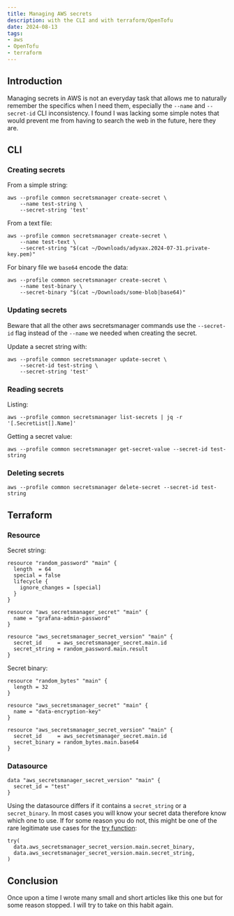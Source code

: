 ```yaml
---
title: Managing AWS secrets
description: with the CLI and with terraform/OpenTofu
date: 2024-08-13
tags:
- aws
- OpenTofu
- terraform
---
```


## Introduction

Managing secrets in AWS is not an everyday task that allows me to naturally remember the specifics when I need them, especially the `--name` and `--secret-id` CLI inconsistency. I found I was lacking some simple notes that would prevent me from having to search the web in the future, here they are.

## CLI

### Creating secrets

From a simple string:

``` shell
aws --profile common secretsmanager create-secret \
    --name test-string \
    --secret-string 'test'
```

From a text file:

``` shell
aws --profile common secretsmanager create-secret \
    --name test-text \
    --secret-string "$(cat ~/Downloads/adyxax.2024-07-31.private-key.pem)"
```

For binary file we `base64` encode the data:

``` shell
aws --profile common secretsmanager create-secret \
    --name test-binary \
    --secret-binary "$(cat ~/Downloads/some-blob|base64)"
```

### Updating secrets

Beware that all the other aws secretsmanager commands use the `--secret-id` flag instead of the `--name` we needed when creating the secret.

Update a secret string with:

``` shell
aws --profile common secretsmanager update-secret \
    --secret-id test-string \
    --secret-string 'test'
```

### Reading secrets

Listing:

``` shell
aws --profile common secretsmanager list-secrets | jq -r '[.SecretList[].Name]'
```

Getting a secret value:

``` shell
aws --profile common secretsmanager get-secret-value --secret-id test-string
```

### Deleting secrets

``` shell
aws --profile common secretsmanager delete-secret --secret-id test-string
```

## Terraform

### Resource

Secret string:

``` hcl
resource "random_password" "main" {
  length  = 64
  special = false
  lifecycle {
    ignore_changes = [special]
  }
}

resource "aws_secretsmanager_secret" "main" {
  name = "grafana-admin-password"
}

resource "aws_secretsmanager_secret_version" "main" {
  secret_id     = aws_secretsmanager_secret.main.id
  secret_string = random_password.main.result
}
```

Secret binary:

``` hcl
resource "random_bytes" "main" {
  length = 32
}

resource "aws_secretsmanager_secret" "main" {
  name = "data-encryption-key"
}

resource "aws_secretsmanager_secret_version" "main" {
  secret_id     = aws_secretsmanager_secret.main.id
  secret_binary = random_bytes.main.base64
}
```

### Datasource

``` hcl
data "aws_secretsmanager_secret_version" "main" {
  secret_id = "test"
}
```

Using the datasource differs if it contains a `secret_string` or a `secret_binary`. In most cases you will know your secret data therefore know which one to use. If for some reason you do not, this might be one of the rare legitimate use cases for the [try function](https://developer.hashicorp.com/terraform/language/functions/try):

``` hcl
try(
  data.aws_secretsmanager_secret_version.main.secret_binary,
  data.aws_secretsmanager_secret_version.main.secret_string,
)
```

## Conclusion

Once upon a time I wrote many small and short articles like this one but for some reason stopped. I will try to take on this habit again.
